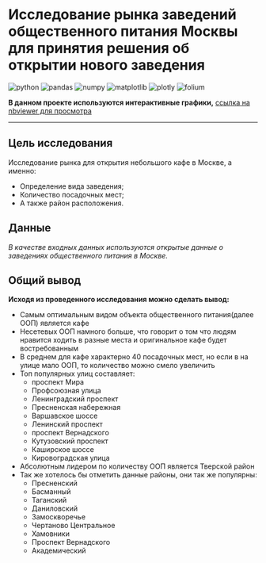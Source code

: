 # Исследование рынка заведений общественного питания Москвы для принятия решения об открытии нового заведения

![python](https://img.shields.io/pypi/pyversions/pandas)
![pandas](https://img.shields.io/pypi/v/pandas?label=pandas)
![numpy](https://img.shields.io/pypi/v/numpy?label=NumPy)
![matplotlib](https://img.shields.io/pypi/v/matplotlib?label=matplotlib)
![plotly](https://img.shields.io/pypi/v/plotly?label=plotly)
![folium](https://img.shields.io/pypi/v/folium?label=folium)

**В данном проекте используются интерактивные графики,** [ссылка на nbviewer для просмотра](https://nbviewer.org/github/lJHl/data-analysis/blob/master/public_catering_project/public_catering_project.ipynb)

---

## Цель исследования

Исследование рынка для открытия небольшого кафе в Москве, а именно:

- Определение вида заведения;
- Количество посадочных мест; 
- А также район расположения.

## Данные 

*В качестве входных данных используются открытые данные о заведениях общественного питания в Москве.*

## Общий вывод

**Исходя из проведенного исследования можно сделать вывод:**

- Самым оптимальным видом объекта общественного питания(далее ООП) является кафе
- Несетевых ООП намного больше, что говорит о том что людям нравится ходить в разные места и оригинальное кафе будет востребованным
- В среднем для кафе характерно 40 посадочных мест, но если в на улице мало ООП, то количество можно смело увеличить
- Топ популярных улиц составляет:
    - проспект Мира
    - Профсоюзная улица
    - Ленинградский проспект
    - Пресненская набережная
    - Варшавское шоссе
    - Ленинский проспект
    - проспект Вернадского
    - Кутузовский проспект
    - Каширское шоссе
    - Кировоградская улица
- Абсолютным лидером по количеству ООП является Тверской район
- Так же хотелось бы отметить данные районы, они так же популярны:
    - Пресненский
    - Басманный
    - Таганский
    - Даниловский
    - Замоскворечье
    - Чертаново Центральное
    - Хамовники
    - Проспект Вернадского
    - Академический
